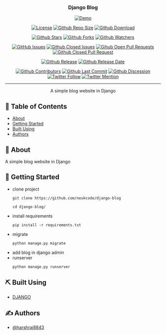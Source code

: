 <h3 align="center">Django Blog</h3>

<div align="center">

[![Demo](https://img.shields.io/badge/Demo-LIVE-blue)](https://neukcodedemo.pythonanywhere.com/blog/)

[![License](https://img.shields.io/github/license/neukcode/django-blog)](https://github.com/neukcode/django-blog/blob/master/LICENSE.md) [![Github Repo Size](https://img.shields.io/github/repo-size/neukcode/django-blog)](https://github.com/neukcode/django-blog) [![Github Download](https://img.shields.io/github/downloads/neukcode/django-blog/total)](https://github.com/neukcode/django-blog)

[![Github Stars](https://img.shields.io/github/stars/neukcode/django-blog?style=social)](https://github.com/neukcode/django-blog/stargazers) [![Github Forks](https://img.shields.io/github/forks/neukcode/django-blog?style=social)](https://github.com/neukcode/django-blog/network/members) [![Github Watchers](https://img.shields.io/github/watchers/neukcode/django-blog?style=social)](https://github.com/neukcode/django-blog/watchers)

[![GitHub Issues](https://img.shields.io/github/issues/neukcode/django-blog)](https://github.com/neukcode/django-blog/issues) [![Github Closed Issues](https://img.shields.io/github/issues-closed/neukcode/django-blog)](https://github.com/neukcode/django-blog/issues?q=is%3Aissue+is%3Aclosed) [![Gihub Open Pull Requests](https://img.shields.io/github/issues-pr/neukcode/django-blog)](https://github.com/neukcode/django-blog/pulls) [![Github Closed Pull Request](https://img.shields.io/github/issues-pr-closed/neukcode/django-blog)](https://github.com/neukcode/django-blog/pulls?q=is%3Apr+is%3Aclosed)

[![Github Release](https://img.shields.io/github/v/release/neukcode/django-blog)](https://github.com/neukcode/django-blog) [![Github Release Date](https://img.shields.io/github/release-date/neukcode/django-blog)](https://github.com/neukcode/django-blog)

[![Github Contributors](https://img.shields.io/github/contributors/neukcode/django-blog)](https://github.com/neukcode/django-blog/graphs/contributors) [![Github Last Commit](https://img.shields.io/github/last-commit/neukcode/django-blog)](https://github.com/neukcode/django-blog/graphs/commit-activity) [![Github Discession](https://img.shields.io/github/discussions/neukcode/django-blog)](https://github.com/neukcode/django-blog/discussions) [![Twitter Follow](https://img.shields.io/twitter/follow/neukcode?style=social&label=Follow)](https://twitter.com/neukcode?ref_src=twsrc%5Etfw) [![Twitter Mention](https://img.shields.io/twitter/url?label=%40Mention&style=social&url=https://twitter.com/neukcode)](https://twitter.com/intent/tweet?screen_name=neukcode&ref_src=twsrc%5Etfw)

</div>

---

<p align="center"> A simple blog website in Django
    <br> 
</p>

## 📝 Table of Contents

- [About](#about)
- [Getting Started](#getting_started)
- [Built Using](#built_using)
- [Authors](#authors)

## 🧐 About <a name = "about"></a>

A simple blog website in Django


## 🏁 Getting Started <a name = "getting_started"></a>

- clone project
  ```
  git clone https://github.com/neukcode/django-blog
  ```
  ```
  cd django-blog/
  ```
- install requirements
  ```
  pip install -r requirements.txt
  ```
- migrate
  ```
  python manage.py migrate
  ```
- add blog in django admin
- runserver
  ```
  python manage.py runserver
  ```

## ⛏️ Built Using <a name = "built_using"></a>

- [DJANGO](https://www.djangoproject.com/)

## ✍️ Authors <a name = "authors"></a>

- [@harshraj8843](https://github.com/harshraj8843)